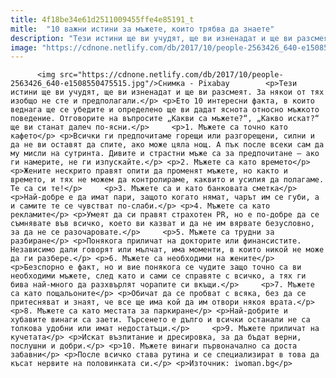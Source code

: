 ```yaml
---
title: 4f18be34e61d2511009455ffe4e85191_t
mitle:  "10 важни истини за мъжете, които трябва да знаете"
description: "Тези истини ще ви учудят, ще ви изненадат и ще ви разсмеят. За някои от тях изобщо не сте и предполагали. Ето 10 интересни факта, в които веднага ще се убедите и определено ще ви дадат яснота относно мъжкото поведение. Отговорите на въпросите „Какви са мъжете?“, „Какво искат?“ ще ви станат далеч по-ясни. 1. Мъжете …"
image: "https://cdnone.netlify.com/db/2017/10/people-2563426_640-e1508550475515.jpg"
---
```


          <img src="https://cdnone.netlify.com/db/2017/10/people-2563426_640-e1508550475515.jpg"/>Снимка - Pixabay        <p>Тези истини ще ви учудят, ще ви изненадат и ще ви разсмеят. За някои от тях изобщо не сте и предполагали.</p> <p>Ето 10 интересни факта, в които веднага ще се убедите и определено ще ви дадат яснота относно мъжкото поведение. Отговорите на въпросите „Какви са мъжете?“, „Какво искат?“ ще ви станат далеч по-ясни.</p>     <p>1. Мъжете са точно като кафето</p> <p>Всички ги предпочитаме горещи или разгорещени, силни и да не ви оставят да спите, ако може цяла нощ. А пък после всеки сам да му мисли на сутринта. Дивите и страстни мъже са за предпочитане – ако ги намерите, не ги изпускайте.</p> <p>2. Мъжете са като времето</p> <p>Жените нескрито правят опити да променят мъжете, но както и времето, и тях не можем да контролираме, каквито и усилия да полагаме. Те са си те!</p>     <p>3. Мъжете са и като банковата сметка</p> <p>Най-добре е да имат пари, защото когато нямат, чарът им се губи, а и самите те се чувстват по-слаби.</p> <p>4. Мъжете са като рекламите</p> <p>Умеят да си правят страхотен PR, но е по-добре да се съмнявате във всичко, което ви казват и да не им вярвате безусловно, за да не се разочаровате.</p>     <p>5. Мъжете са трудни за разбиране</p> <p>Понякога приличат на докторите или финансистите. Независимо дали говорят или мълчат, има моменти, в които никой не може да ги разбере.</p> <p>6. Мъжете са необходими на жените</p> <p>Безспорно е факт, но и вие понякога се чудите защо точно са ви необходими мъжете, след като и сами се справяте с всичко, а тях ги бива най-много да разхвърлят чорапите си вкъщи.</p>     <p>7. Мъжете са като пощальоните</p> <p>Обичат да се пробват с всяка, без да се притесняват и знаят, че все ще има кой да им отвори някоя врата.</p> <p>8. Мъжете са като местата за паркиране</p> <p>Най-добрите и хубавите винаги са заети. Търсенето е дълго и всички останали не са толкова удобни или имат недостатъци.</p>     <p>9. Мъжете приличат на кучетата</p> <p>Искат възпитание и дресировка, за да бъдат верни, послушни и добри.</p> <p>10. Мъжете винаги първоначално са доста забавни</p> <p>После всичко става рутина и се специализират в това да късат нервите на половинката си.</p> <p>Източник: iwoman.bg</p>        